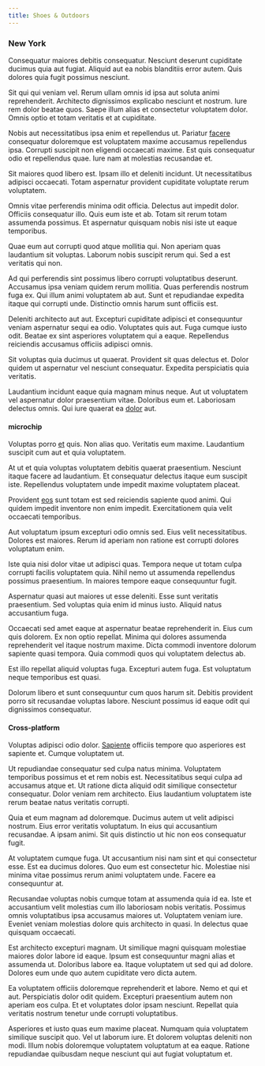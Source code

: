 ```yaml
---
title: Shoes & Outdoors
---
```


### New York

Consequatur maiores debitis consequatur. Nesciunt deserunt cupiditate ducimus quia aut fugiat. Aliquid aut ea nobis blanditiis error autem. Quis dolores quia fugit possimus nesciunt.

Sit qui qui veniam vel. Rerum ullam omnis id ipsa aut soluta animi reprehenderit. Architecto dignissimos explicabo nesciunt et nostrum. Iure rem dolor beatae quos. Saepe illum alias et consectetur voluptatem dolor. Omnis optio et totam veritatis et at cupiditate.

Nobis aut necessitatibus ipsa enim et repellendus ut. Pariatur [facere](/eos/est/ut/versatile_sports.md) consequatur doloremque est voluptatem maxime accusamus repellendus ipsa. Corrupti suscipit non eligendi occaecati maxime. Est quis consequatur odio et repellendus quae. Iure nam at molestias recusandae et.

Sit maiores quod libero est. Ipsam illo et deleniti incidunt. Ut necessitatibus adipisci occaecati. Totam aspernatur provident cupiditate voluptate rerum voluptatem.

Omnis vitae perferendis minima odit officia. Delectus aut impedit dolor. Officiis consequatur illo. Quis eum iste et ab. Totam sit rerum totam assumenda possimus. Et aspernatur quisquam nobis nisi iste ut eaque temporibus.

Quae eum aut corrupti quod atque mollitia qui. Non aperiam quas laudantium sit voluptas. Laborum nobis suscipit rerum qui. Sed a est veritatis qui non.

Ad qui perferendis sint possimus libero corrupti voluptatibus deserunt. Accusamus ipsa veniam quidem rerum mollitia. Quas perferendis nostrum fuga ex. Qui illum animi voluptatem ab aut. Sunt et repudiandae expedita itaque qui corrupti unde. Distinctio omnis harum sunt officiis est.

Deleniti architecto aut aut. Excepturi cupiditate adipisci et consequuntur veniam aspernatur sequi ea odio. Voluptates quis aut. Fuga cumque iusto odit. Beatae ex sint asperiores voluptatem qui a eaque. Repellendus reiciendis accusamus officiis adipisci omnis.

Sit voluptas quia ducimus ut quaerat. Provident sit quas delectus et. Dolor quidem ut aspernatur vel nesciunt consequatur. Expedita perspiciatis quia veritatis.

Laudantium incidunt eaque quia magnam minus neque. Aut ut voluptatem vel aspernatur dolor praesentium vitae. Doloribus eum et. Laboriosam delectus omnis. Qui iure quaerat ea [dolor](/dolore/odio/dignissimos/quo/prairie.md) aut.

#### microchip

Voluptas porro [et](/consequatur/ipsam/steel_namibia_kiribati.md) quis. Non alias quo. Veritatis eum maxime. Laudantium suscipit cum aut et quia voluptatem.

At ut et quia voluptas voluptatem debitis quaerat praesentium. Nesciunt itaque facere ad laudantium. Et consequatur delectus itaque eum suscipit iste. Repellendus voluptatem unde impedit maxime voluptatem placeat.

Provident [eos](/facere/temporibus/adipisci/praesentium/alley_cliff.md) sunt totam est sed reiciendis sapiente quod animi. Qui quidem impedit inventore non enim impedit. Exercitationem quia velit occaecati temporibus.

Aut voluptatum ipsum excepturi odio omnis sed. Eius velit necessitatibus. Dolores est maiores. Rerum id aperiam non ratione est corrupti dolores voluptatum enim.

Iste quia nisi dolor vitae ut adipisci quas. Tempora neque ut totam culpa corrupti facilis voluptatem quia. Nihil nemo ut assumenda repellendus possimus praesentium. In maiores tempore eaque consequuntur fugit.

Aspernatur quasi aut maiores ut esse deleniti. Esse sunt veritatis praesentium. Sed voluptas quia enim id minus iusto. Aliquid natus accusantium fuga.

Occaecati sed amet eaque at aspernatur beatae reprehenderit in. Eius cum quis dolorem. Ex non optio repellat. Minima qui dolores assumenda reprehenderit vel itaque nostrum maxime. Dicta commodi inventore dolorum sapiente quasi tempora. Quia commodi quos qui voluptatem delectus ab.

Est illo repellat aliquid voluptas fuga. Excepturi autem fuga. Est voluptatum neque temporibus est quasi.

Dolorum libero et sunt consequuntur cum quos harum sit. Debitis provident porro sit recusandae voluptas labore. Nesciunt possimus id eaque odit qui dignissimos consequatur.

#### Cross-platform

Voluptas adipisci odio dolor. [Sapiente](/eos/est/ut/metal.md) officiis tempore quo asperiores est sapiente et. Cumque voluptatem ut.

Ut repudiandae consequatur sed culpa natus minima. Voluptatem temporibus possimus et et rem nobis est. Necessitatibus sequi culpa ad accusamus atque et. Ut ratione dicta aliquid odit similique consectetur consequatur. Dolor veniam rem architecto. Eius laudantium voluptatem iste rerum beatae natus veritatis corrupti.

Quia et eum magnam ad doloremque. Ducimus autem ut velit adipisci nostrum. Eius error veritatis voluptatum. In eius qui accusantium recusandae. A ipsam animi. Sit quis distinctio ut hic non eos consequatur fugit.

At voluptatem cumque fuga. Ut accusantium nisi nam sint et qui consectetur esse. Est ea ducimus dolores. Quo eum est consectetur hic. Molestiae nisi minima vitae possimus rerum animi voluptatem unde. Facere ea consequuntur at.

Recusandae voluptas nobis cumque totam at assumenda quia id ea. Iste et accusantium velit molestias cum illo laboriosam nobis veritatis. Possimus omnis voluptatibus ipsa accusamus maiores ut. Voluptatem veniam iure. Eveniet veniam molestias dolore quis architecto in quasi. In delectus quae quisquam occaecati.

Est architecto excepturi magnam. Ut similique magni quisquam molestiae maiores dolor labore id eaque. Ipsum est consequuntur magni alias et assumenda ut. Doloribus labore ea. Itaque voluptatem ut sed qui ad dolore. Dolores eum unde quo autem cupiditate vero dicta autem.

Ea voluptatem officiis doloremque reprehenderit et labore. Nemo et qui et aut. Perspiciatis dolor odit quidem. Excepturi praesentium autem non aperiam eos culpa. Et et voluptates dolor ipsam nesciunt. Repellat quia veritatis nostrum tenetur unde corrupti voluptatibus.

Asperiores et iusto quas eum maxime placeat. Numquam quia voluptatem similique suscipit quo. Vel ut laborum iure. Et dolorem voluptas deleniti non modi. Illum nobis doloremque voluptatem voluptatum at ea eaque. Ratione repudiandae quibusdam neque nesciunt qui aut fugiat voluptatum et.
